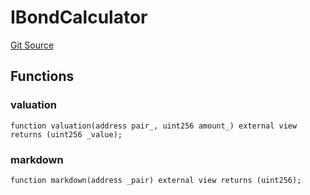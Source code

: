 # IBondCalculator
[Git Source](https://github.com/KlimaDAO/klimadao-solidity/blob/29fd912e7e35bfd36ad9c6e57c2a312d3aed3640/src/protocol/staking/utils/KlimaTreasury.sol)


## Functions
### valuation


```solidity
function valuation(address pair_, uint256 amount_) external view returns (uint256 _value);
```

### markdown


```solidity
function markdown(address _pair) external view returns (uint256);
```

